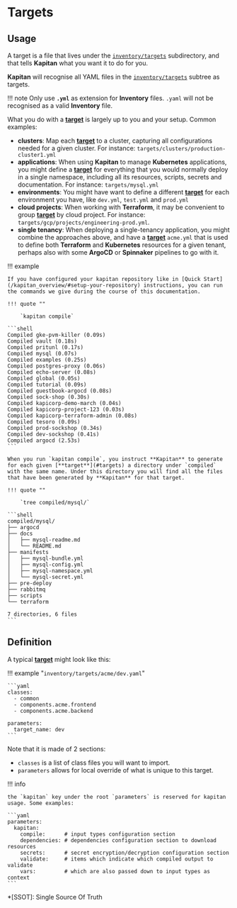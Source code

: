 
# Targets

## Usage

A target is a file that lives under the [`inventory/targets`](#targets) subdirectory, and that tells **Kapitan** what you want it to do for you.

 **Kapitan** will recognise all YAML files in the [`inventory/targets`](#targets) subtree as targets.

!!! note
    Only use **`.yml`** as extension for **Inventory** files. `.yaml` will not be recognised as a valid **Inventory** file.

What you do with a [**target**](#targets) is largely up to you and your setup. Common examples:

* **clusters**: Map each [**target**](#targets) to a cluster, capturing all configurations needed for a given cluster. For instance: `targets/clusters/production-cluster1.yml`
* **applications**: When using **Kapitan** to manage **Kubernetes** applications, you might define a [**target**](#targets) for everything that you would normally deploy in a single namespace, including all its resources, scripts, secrets and documentation. For instance: `targets/mysql.yml`
* **environments**: You might have want to define a different [**target**](#targets) for each environment you have, like `dev.yml`, `test.yml` and `prod.yml`
* **cloud projects**: When working with **Terraform**, it may be convenient to group [**target**](#targets) by cloud project. For instance: `targets/gcp/projects/engineering-prod.yml`.
* **single tenancy**: When deploying a single-tenancy application, you might combine the approaches above, and have a [**target**](#targets) `acme.yml` that is used to define both **Terraform** and **Kubernetes** resources for a given tenant, perhaps also with some **ArgoCD** or **Spinnaker** pipelines to go with it.


!!! example

    If you have configured your kapitan repository like in [Quick Start](/kapitan_overview/#setup-your-repository) instructions, you can run the commands we give during the course of this documentation.

    !!! quote ""

        `kapitan compile`

    ```shell
    Compiled gke-pvm-killer (0.09s)
    Compiled vault (0.18s)
    Compiled pritunl (0.17s)
    Compiled mysql (0.07s)
    Compiled examples (0.25s)
    Compiled postgres-proxy (0.06s)
    Compiled echo-server (0.08s)
    Compiled global (0.05s)
    Compiled tutorial (0.09s)
    Compiled guestbook-argocd (0.08s)
    Compiled sock-shop (0.30s)
    Compiled kapicorp-demo-march (0.04s)
    Compiled kapicorp-project-123 (0.03s)
    Compiled kapicorp-terraform-admin (0.08s)
    Compiled tesoro (0.09s)
    Compiled prod-sockshop (0.34s)
    Compiled dev-sockshop (0.41s)
    Compiled argocd (2.53s)
    ```

    When you run `kapitan compile`, you instruct **Kapitan** to generate for each given [**target**](#targets) a directory under `compiled` with the same name. Under this directory you will find all the files that have been generated by **Kapitan** for that target.

    !!! quote ""

        `tree compiled/mysql/`

    ```shell
    compiled/mysql/
    ├── argocd
    ├── docs
    │   ├── mysql-readme.md
    │   └── README.md
    ├── manifests
    │   ├── mysql-bundle.yml
    │   ├── mysql-config.yml
    │   ├── mysql-namespace.yml
    │   └── mysql-secret.yml
    ├── pre-deploy
    ├── rabbitmq
    ├── scripts
    └── terraform

    7 directories, 6 files
    ```

## Definition

A typical [**target**](#targets) might look like this:

!!! example "`inventory/targets/acme/dev.yaml`"

    ```yaml
    classes:
      - common
      - components.acme.frontend
      - components.acme.backend

    parameters:
      target_name: dev
    ```

Note that it is made of 2 sections:

* `classes` is a list of class files you will want to import.
* `parameters` allows for local override of what is unique to this target.

!!! info

    the `kapitan` key under the root `parameters` is reserved for kapitan usage. Some examples:

    ```yaml
    parameters:
      kapitan:
        compile:      # input types configuration section
        dependencies: # dependencies configuration section to download resources
        secrets:      # secret encryption/decryption configuration section
        validate:     # items which indicate which compiled output to validate
        vars:         # which are also passed down to input types as context
    ```

*[SSOT]: Single Source Of Truth
